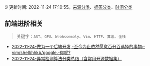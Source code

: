 :alarm_clock: 更新时间: 2022-11-24 17:10:55。[来源分类](../README.md)、[标签分类](../TAGS.md)、[时间分类](../TIMELINE.md)

## 前端进阶相关


> 关键字：`AST`、`GPU`、`WebAssembly`、`Vim`、`HTTP`、`算法`、`全栈`



- [2022-11-24-做为一个后端开发,-至今为止依然愿意百分百选择的事物:-vim/shell/hhkb/google.-你呢?](https://www.v2ex.com/t/897698) 
- [2022-11-24-异常检测算法分类总结（含常用开源数据集）](https://toutiao.io/k/klv044a) 